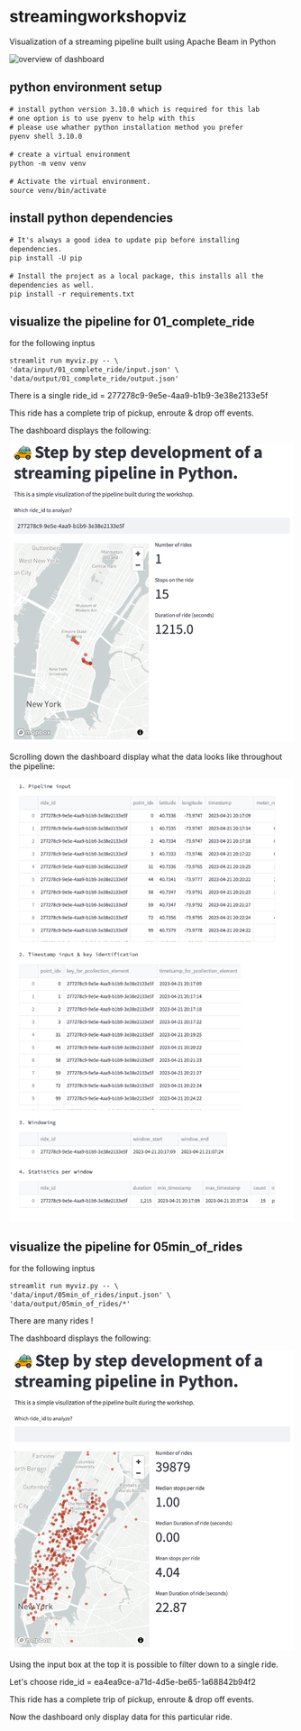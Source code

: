 # streamingworkshopviz
Visualization of a streaming pipeline built using Apache Beam in Python

![overview of dashboard](/images/dash_preview_2.gif)

## python environment setup

```
# install python version 3.10.0 which is required for this lab
# one option is to use pyenv to help with this
# please use whather python installation method you prefer
pyenv shell 3.10.0

# create a virtual environment
python -m venv venv

# Activate the virtual environment.
source venv/bin/activate
```
## install python dependencies

```
# It's always a good idea to update pip before installing dependencies.
pip install -U pip

# Install the project as a local package, this installs all the dependencies as well.
pip install -r requirements.txt
```

## visualize the pipeline for 01_complete_ride

for the following inptus

```
streamlit run myviz.py -- \
'data/input/01_complete_ride/input.json' \
'data/output/01_complete_ride/output.json'
```

There is a single ride_id = 277278c9-9e5e-4aa9-b1b9-3e38e2133e5f

This ride has a complete trip of pickup, enroute & drop off events.

The dashboard displays the following:

![image of dashboard for 01_complete_ride](/images/01_complete_ride_dashboard.png)

Scrolling down the dashboard display what the data looks like throughout the pipeline:

![image of pipeline details view](/images/01_complete_ride_pipeline_details.png)

## visualize the pipeline for 05min_of_rides

for the following inptus

```
streamlit run myviz.py -- \
'data/input/05min_of_rides/input.json' \
'data/output/05min_of_rides/*'
```

There are many rides ! 

The dashboard displays the following:

![image of dashboard for 05min_of_rides](/images/05min_of_rides_dashboard.png)

Using the input box at the top it is possible to filter down to a single ride.

Let's choose ride_id = ea4ea9ce-a71d-4d5e-be65-1a68842b94f2

This ride has a complete trip of pickup, enroute & drop off events.

Now the dashboard only display data for this particular ride.
